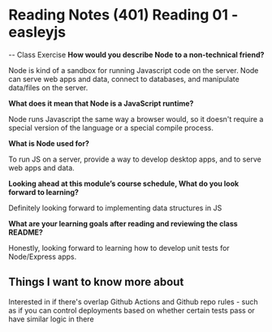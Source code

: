 # Reading Notes (401) Reading 01 - easleyjs

-- Class Exercise
**How would you describe Node to a non-technical friend?**

Node is kind of a sandbox for running Javascript code on the server. Node can serve web apps and data, connect to databases, and manipulate data/files on the server.

**What does it mean that Node is a JavaScript runtime?**

Node runs Javascript the same way a browser would, so it doesn't require a special version of the language or a special compile process.

**What is Node used for?**

To run JS on a server, provide a way to develop desktop apps, and to serve web apps and data.

**Looking ahead at this module’s course schedule, What do you look forward to learning?**

Definitely looking forward to implementing data structures in JS

**What are your learning goals after reading and reviewing the class README?**

Honestly, looking forward to learning how to develop unit tests for Node/Express apps.

## Things I want to know more about

Interested in if there's overlap Github Actions and Github repo rules - such as if you can control deployments based on whether certain tests pass or have similar logic in there

